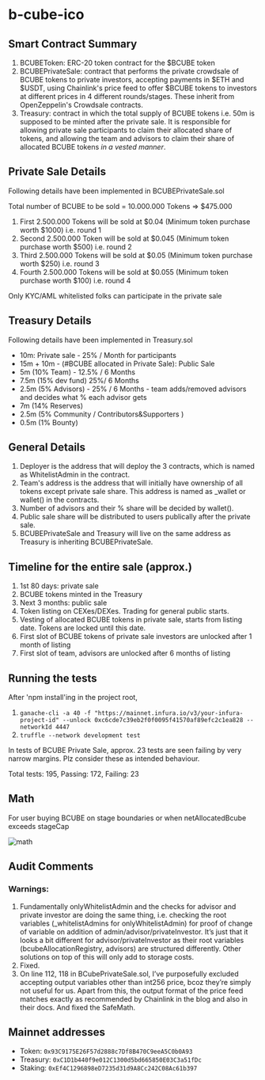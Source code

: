 # b-cube-ico

## Smart Contract Summary

1. BCUBEToken: ERC-20 token contract for the $BCUBE token
2. BCUBEPrivateSale: contract that performs the private crowdsale of BCUBE tokens to private investors, accepting payments in $ETH and $USDT, using Chainlink's price feed to offer $BCUBE tokens to investors at different prices in 4 different rounds/stages. These inherit from OpenZeppelin's Crowdsale contracts.
3. Treasury: contract in which the total supply of BCUBE tokens i.e. 50m is supposed to be minted after the private sale. It is responsible for allowing private sale participants to claim their allocated share of tokens, and allowing the team and advisors to claim their share of allocated BCUBE tokens _in a vested manner_.

## Private Sale Details

Following details have been implemented in BCUBEPrivateSale.sol

Total number of BCUBE to be sold = 10.000.000 Tokens => $475.000

1. First 2.500.000 Tokens will be sold at $0.04 (Minimum token purchase worth $1000) i.e. round 1
2. Second 2.500.000 Token will be sold at $0.045 (Minimum token purchase worth $500) i.e. round 2
3. Third 2.500.000 Tokens will be sold at $0.05 (Minimum token purchase worth $250) i.e. round 3
4. Fourth 2.500.000 Tokens will be sold at $0.055 (Minimum token purchase worth $100) i.e. round 4

Only KYC/AML whitelisted folks can participate in the private sale

## Treasury Details

Following details have been implemented in Treasury.sol

- 10m: Private sale - 25% / Month for participants
- 15m + 10m - (#BCUBE allocated in Private Sale): Public Sale
- 5m (10% Team) - 12.5% / 6 Months
- 7.5m (15% dev fund) 25%/ 6 Months
- 2.5m (5% Advisors) - 25% / 6 Months - team adds/removed advisors and decides what % each advisor gets
- 7m (14% Reserves)
- 2.5m (5% Community / Contributors&Supporters )
- 0.5m (1% Bounty)

## General Details

1. Deployer is the address that will deploy the 3 contracts, which is named as WhitelistAdmin in the contract.
2. Team's address is the address that will initially have ownership of all tokens except private sale share. This address is named as \_wallet or wallet() in the contracts.
3. Number of advisors and their % share will be decided by wallet().
4. Public sale share will be distributed to users publically after the private sale.
5. BCUBEPrivateSale and Treasury will live on the same address as Treasury is inheriting BCUBEPrivateSale.

## Timeline for the entire sale (approx.)

1. 1st 80 days: private sale
2. BCUBE tokens minted in the Treasury
3. Next 3 months: public sale
4. Token listing on CEXes/DEXes. Trading for general public starts.
5. Vesting of allocated BCUBE tokens in private sale, starts from listing date. Tokens are locked until this date.
6. First slot of BCUBE tokens of private sale investors are unlocked after 1 month of listing
7. First slot of team, advisors are unlocked after 6 months of listing

## Running the tests

After 'npm install'ing in the project root,

1. `ganache-cli -a 40 -f "https://mainnet.infura.io/v3/your-infura-project-id" --unlock 0xc6cde7c39eb2f0f0095f41570af89efc2c1ea828 --networkId 4447`
2. `truffle --network development test`

In tests of BCUBE Private Sale, approx. 23 tests are seen failing by very narrow margins. Plz consider these as intended behaviour.

Total tests: 195,
Passing: 172,
Failing: 23

## Math

For user buying BCUBE on stage boundaries or when netAllocatedBcube exceeds stageCap

![math](./math.jpg)

## Audit Comments

### Warnings:

1. Fundamentally onlyWhitelistAdmin and the checks for advisor and private investor are doing the same thing, i.e. checking the root variables (\_whitelistAdmins for onlyWhitelistAdmin) for proof of change of variable on addition of admin/advisor/privateInvestor. It’s just that it looks a bit different for advisor/privateInvestor as their root variables (bcubeAllocationRegistry, advisors) are structured differently. Other solutions on top of this will only add to storage costs.
2. Fixed.
3. On line 112, 118 in BCubePrivateSale.sol, I’ve purposefully excluded accepting output variables other than int256 price, bcoz they’re simply not useful for us. Apart from this, the output format of the price feed matches exactly as recommended by Chainlink in the blog and also in their docs. And fixed the SafeMath.

## Mainnet addresses

* Token: `0x93C9175E26F57d2888c7Df8B470C9eeA5C0b0A93`
* Treasury: `0xC1D1b440f9e012C1300d5bd665850E03C3a51fDc`
* Staking: `0xEf4C1296898eD7235d31d9A8Cc242C08Ac61b397`